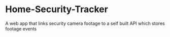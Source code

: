 # Home-Security-Tracker

A web app that links security camera footage to a self built API which stores footage events

